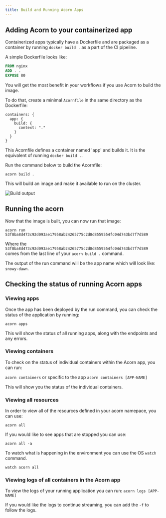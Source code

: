 ```yaml
---
title: Build and Running Acorn Apps
---
```


## Adding Acorn to your containerized app

Containerized apps typically have a Dockerfile and are packaged as a container by running `docker build .`  as a part of the CI pipeline.

A simple Dockerfile looks like:

```dockerfile
FROM nginx
ADD . .
EXPOSE 80
```

You will get the most benefit in your workflows if you use Acorn to build the image.

To do that, create a minimal `Acornfile` in the same directory as the Dockerfile:

```cue
containers: {
  app: {
    build: {
      context: "."
    }
  }
}
```

This Acornfile defines a container named 'app' and builds it. It is the equivalent of running `docker build .`.

Run the command below to build the Acornfile:

`acorn build .`

This will build an image and make it available to run on the cluster.

![Build output](/img/build_output.png)

## Running the acorn

Now that the image is built, you can now run that image:

`acorn run 53f8ba8d473c92d093ae17958ab24265775c2d8d8559554fc04d743bd7f7d589`

Where the `53f8ba8d473c92d093ae17958ab24265775c2d8d8559554fc04d743bd7f7d589` comes from the last line of your `acorn build .` command.

The output of the run command will be the app name which will look like: `snowy-dawn`.

## Checking the status of running Acorn apps

### Viewing apps

Once the app has been deployed by the run command, you can check the status of the application by running:

`acorn apps`

This will show the status of all running apps, along with the endpoints and any errors.

### Viewing containers

To check on the status of individual containers within the Acorn app, you can run:

`acorn containers` or specific to the app `acorn containers [APP-NAME]`

This will show you the status of the individual containers.

### Viewing all resources

In order to view all of the resources defined in your acorn namepace, you can use:

`acorn all`

If you would like to see apps that are stopped you can use:

`acorn all -a`

To watch what is happening in the environment you can use the OS `watch` command.

`watch acorn all`

### Viewing logs of all containers in the Acorn app

To view the logs of your running application you can run:
`acorn logs [APP-NAME]`

If you would like the logs to continue streaming, you can add the `-f` to follow the logs.
